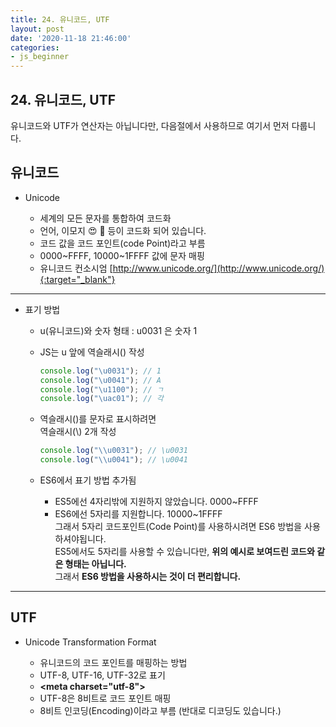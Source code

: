 ```yaml
---
title: 24. 유니코드, UTF
layout: post
date: '2020-11-18 21:46:00'
categories:
- js_beginner
---
```


## 24. 유니코드, UTF

유니코드와 UTF가 연산자는 아닙니다만, 다음절에서 사용하므로 여기서 먼저 다룹니다.  

## 유니코드

* Unicode

    * 세계의 모든 문자를 통합하여 코드화
    * 언어, 이모지 😍 🤣 등이 코드화 되어 있습니다.
    * 코드 값을 코드 포인트(code Point)라고 부름
    * 0000~FFFF, 10000~1FFFF 값에 문자 매핑
    * 유니코드 컨소시엄 [http://www.unicode.org/](http://www.unicode.org/){:target="_blank"}
    
---

* 표기 방법

    * u(유니코드)와 숫자 형태 : u0031 은 숫자 1
    * JS는 u 앞에 역슬래시(\) 작성
    
        ```javascript
        console.log("\u0031"); // 1
        console.log("\u0041"); // A
        console.log("\u1100"); // ㄱ
        console.log("\uac01"); // 각
        ```
    
    * 역슬래시(\)를 문자로 표시하려면  
      역슬래시(\\) 2개 작성
      
        ```javascript
        console.log("\\u0031"); // \u0031
        console.log("\\u0041"); // \u0041
        ```
      
    * ES6에서 표기 방법 추가됨
    
        * ES5에선 4자리밖에 지원하지 않았습니다. 0000~FFFF  
        * ES6에선 5자리를 지원합니다. 10000~1FFFF  
          그래서 5자리 코드포인트(Code Point)를 사용하시려면 ES6 방법을 사용하셔야됩니다.  
          ES5에서도 5자리를 사용할 수 있습니다만, **위의 예시로 보여드린 코드와 같은 형태는 아닙니다.**  
          그래서 **ES6 방법을 사용하시는 것이 더 편리합니다.**
          
---

## UTF

* Unicode Transformation Format

    * 유니코드의 코드 포인트를 매핑하는 방법
    * UTF-8, UTF-16, UTF-32로 표기
    * **&lt;meta charset="utf-8"&gt;**
    * UTF-8은 8비트로 코드 포인트 매핑
    * 8비트 인코딩(Encoding)이라고 부름 (반대로 디코딩도 있습니다.)
